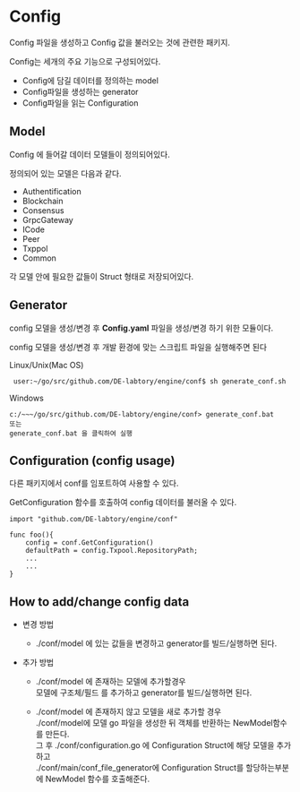 # Config

Config 파일을 생성하고 Config 값을 불러오는 것에 관련한 패키지.

Config는 세개의 주요 기능으로 구성되어있다.

- Config에 담길 데이터를 정의하는 model
- Config파일을 생성하는 generator
- Config파일을 읽는 Configuration

## Model
Config 에 들어갈 데이터 모델들이 정의되어있다.

정의되어 있는 모델은 다음과 같다.
- Authentification
- Blockchain
- Consensus
- GrpcGateway
- ICode
- Peer
- Txppol
- Common

각 모델 안에 필요한 값들이 Struct 형태로 저장되어있다.

## Generator
config 모델을 생성/변경 후 **Config.yaml** 파일을 생성/변경 하기 위한 모듈이다.

config 모델을 생성/변경 후 개발 환경에 맞는 스크립트 파일을 실행해주면 된다

Linux/Unix(Mac OS)

     user:~/go/src/github.com/DE-labtory/engine/conf$ sh generate_conf.sh

Windows

    c:/~~~/go/src/github.com/DE-labtory/engine/conf> generate_conf.bat
    또는
    generate_conf.bat 을 클릭하여 실행


## Configuration (config usage)
다른 패키지에서 conf를 임포트하여 사용할 수 있다.

GetConfiguration 함수를 호출하여 config 데이터를 불러올 수 있다.

    import "github.com/DE-labtory/engine/conf"

    func foo(){
        config = conf.GetConfiguration()
        defaultPath = config.Txpool.RepositoryPath;
        ...
        ...
    }

## How to add/change config data
- 변경 방법

  - ./conf/model 에 있는 값들을 변경하고 generator를 빌드/실행하면 된다.

- 추가 방법
  - ./conf/model 에 존재하는 모델에 추가할경우
  <br>모델에 구조체/필드 를 추가하고 generator를 빌드/실행하면 된다.

  - ./conf/model 에 존재하지 않고 모델을 새로 추가할 경우
  <br>./conf/model에 모델 go 파일을 생성한 뒤 객체를 반환하는 NewModel함수를 만든다.
  <br>그 후 ./conf/configuration.go 에 Configuration Struct에 해당 모델을 추가하고
  <br>./conf/main/conf_file_generator에 Configuration Struct를 할당하는부분에 NewModel 함수를 호출해준다.
